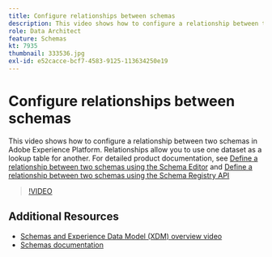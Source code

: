 ```yaml
---
title: Configure relationships between schemas
description: This video shows how to configure a relationship between two schemas in Adobe Experience Platform. Relationships allow you to use one dataset as a lookup table for another.
role: Data Architect
feature: Schemas
kt: 7935
thumbnail: 333536.jpg
exl-id: e52cacce-bcf7-4583-9125-113634250e19
---
```

# Configure relationships between schemas

This video shows how to configure a relationship between two schemas in Adobe Experience Platform. Relationships allow you to use one dataset as a lookup table for another. For detailed product documentation, see [Define a relationship between two schemas using the Schema Editor](https://experienceleague.adobe.com/docs/experience-platform/xdm/tutorials/relationship-ui.html) and [Define a relationship between two schemas using the Schema Registry API](https://experienceleague.adobe.com/docs/experience-platform/xdm/tutorials/relationship-api.html)

>[!VIDEO](https://video.tv.adobe.com/v/333536?quality=12&learn=on)

## Additional Resources

* [Schemas and Experience Data Model (XDM) overview video](schemas-and-experience-data-model.md)
* [Schemas documentation](https://experienceleague.adobe.com/docs/experience-platform/xdm/home.html)
